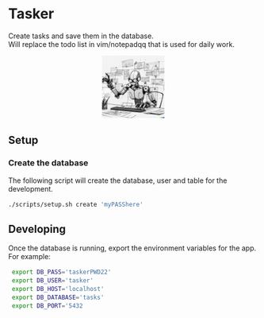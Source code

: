 # Tasker

Create tasks and save them in the database.  
Will replace the todo list in vim/notepadqq that is used for daily work.

<p align='center'.>
  <img src="./docs/assets/robotasks.png" width=25% height=25%>
</p>

## Setup

### Create the database

The following script will create the database, user and table for the development.

```bash
./scripts/setup.sh create 'myPASShere'
```

## Developing

Once the database is running, export the environment variables for the app.  
For example:

```bash
 export DB_PASS='taskerPWD22'
 export DB_USER='tasker'
 export DB_HOST='localhost'
 export DB_DATABASE='tasks'
 export DB_PORT='5432
```